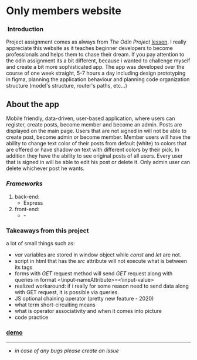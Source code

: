 # Only members website

###  __Introduction__
Project assignment comes as always from _The Odin Project_ <a href="https://www.theodinproject.com/courses/nodejs/lessons/members-only#assignment" target="_blank">lesson</a>. I really appreciate this website as it teaches beginner developers to become professionals and helps them to chase their dream. If you pay attention to the odin assignment its a bit different, because i wanted to challenge myself and create a bit more sophisticated app. The app was developed over the course of one week straight, 5-7 hours a day including design prototyping in figma, planning the application behaviour and planning code organization structure (model's structure, router's paths,  etc...)

## __About the app__
Mobile friendly, data-driven, user-based application, where users can register, create posts, become member and become an admin. Posts are displayed on the main page. Users that are not signed in will not be able to create post, become admin or become member. Member users will have the ability to change text color of their posts from default (white) to colors that are offered or have shadow on text with different colors by their pick. In addition they have the ability to see original posts of all users. Every user that is signed in will be able to edit his post or delete it. Only admin user can delete whichever post he wants.


### _Frameworks_
1. back-end:
   - Express
2. front-end:
   - \-

### Takeaways from this project
a lot of small things such as:
- _var_ variables are stored in window object while _const_ and _let_ are not.
- script in html that has the _src_ attribute will not execute what is between its tags
- forms with _GET_ request method will send _GET_ request along with queries in format <\input-nameAttribute>=<\input-value>
- realized workaround: if i really for some reason need to send data along with GET request, it is possible via queries.
- JS optional chaining operator (pretty new feature - 2020)
- what term short-circuiting means
- what is operator associativity and when it comes into picture
- code practice

### [demo](https://heno-only-members.herokuapp.com/)

<hr>

- _in case of any bugs please create an issue_
